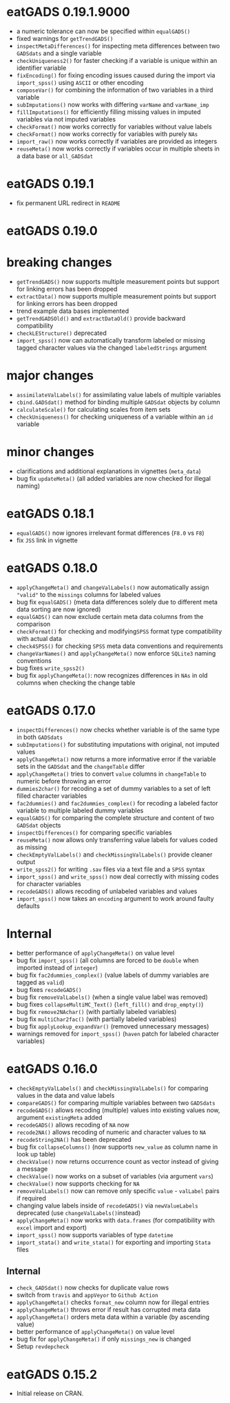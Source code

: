 # eatGADS 0.19.1.9000

* a numeric tolerance can now be specified within `equalGADS()`
* fixed warnings for `getTrendGADS()`
* `inspectMetaDifferences()` for inspecting meta differences between two `GADSdats` and a single variable
* `checkUniqueness2()` for faster checking if a variable is unique within an identifier variable
* `fixEncoding()` for fixing encoding issues caused during the import via `import_spss()` using `ASCII` or other encoding
* `composeVar()` for combining the information of two variables in a third variable
* `subImputations()` now works with differing `varName` and `varName_imp`
* `fillImputations()` for efficiently filling missing values in imputed variables via not imputed variables
* `checkFormat()` now works correctly for variables without value labels
* `checkFormat()` now works correctly for variables with purely `NAs`
* `import_raw()` now works correctly if variables are provided as integers
* `reuseMeta()` now works correctly if variables occur in multiple sheets in a data base or `all_GADSdat`

# eatGADS 0.19.1

* fix permanent URL redirect in `README`


# eatGADS 0.19.0

# breaking changes
* `getTrendGADS()` now supports multiple measurement points but support for linking errors has been dropped
* `extractData()` now supports multiple measurement points but support for linking errors has been dropped
* trend example data bases implemented
* `getTrendGADSOld()` and `extractDataOld()` provide backward compatibility
* `checkLEStructure()` deprecated
* `import_spss()` now can automatically transform labeled or missing tagged character values via the changed `labeledStrings` argument

# major changes
* `assimilateValLabels()` for assimilating value labels of multiple variables
* `cbind.GADSdat()` method for binding multiple `GADSdat` objects by column
* `calculateScale()` for calculating scales from item sets
* `checkUniqueness()` for checking uniqueness of a variable within an `id` variable

# minor changes
* clarifications and additional explanations in vignettes (`meta_data`)
* bug fix `updateMeta()` (all added variables are now checked for illegal naming)


# eatGADS 0.18.1

* `equalGADS()` now ignores irrelevant format differences (`F8.0` vs `F8`)
* fix `JSS` link in vignette


# eatGADS 0.18.0

* `applyChangeMeta()` and `changeValLabels()` now automatically assign `"valid"` to the `missings` columns for labeled values
* bug fix `equalGADS()` (meta data differences solely due to different meta data sorting are now ignored) 
* `equalGADS()` can now exclude certain meta data columns from the comparison
* `checkFormat()` for checking and modifying`SPSS` format type compatibility with actual data
* `check4SPSS()` for checking `SPSS` meta data conventions and requirements
* `changeVarNames()` and `applyChangeMeta()` now enforce `SQLite3` naming conventions
* bug fixes `write_spss2()`
* bug fix `applyChangeMeta()`: now recognizes differences in `NAs` in old columns when checking the change table


# eatGADS 0.17.0

* `inspectDifferences()` now checks whether variable is of the same type in both `GADSdats`
* `subImputations()` for substituting imputations with original, not imputed values
* `applyChangeMeta()` now returns a more informative error if the variable sets in the `GADSdat` and the `changeTable` differ
* `applyChangeMeta()` tries to convert `value` columns in `changeTable` to numeric before throwing an error
* `dummies2char()` for recoding a set of dummy variables to a set of left filled character variables
* `fac2dummies()` and `fac2dummies_complex()` for recoding a labeled factor variable to multiple labeled dummy variables
* `equalGADS()` for comparing the complete structure and content of two `GADSdat` objects
* `inspectDifferences()` for comparing specific variables
* `reuseMeta()` now allows only transferring value labels for values coded as missing
* `checkEmptyValLabels()` and `checkMissingValLabels()` provide cleaner output
* `write_spss2()` for writing `.sav` files via a text file and a `SPSS` syntax
* `import_spss()` and `write_spss()` now deal correctly with missing codes for character variables
* `recodeGADS()` allows recoding of unlabeled variables and values
* `import_spss()` now takes an `encoding` argument to work around faulty defaults


# Internal
* better performance of `applyChangeMeta()` on value level
* bug fix `import_spss()` (all columns are forced to be `double` when imported instead of `integer`)
* bug fix `fac2dummies_complex()` (value labels of dummy variables are tagged as `valid`)
* bug fixes `recodeGADS()`
* bug fix `removeValLabels()` (when a single value label was removed)
* bug fixes `collapseMultiMC_Text()` (`left_fill()` and `drop_empty()`)
* bug fix `remove2NAchar()` (with partially labeled variables)
* bug fix `multiChar2fac()` (with partially labeled variables)
* bug fix `applyLookup_expandVar()` (removed unnecessary messages)
* warnings removed for `import_spss()` (`haven` patch for labeled character variables)


# eatGADS 0.16.0

* `checkEmptyValLabels()` and `checkMissingValLabels()` for comparing values in the data and value labels
* `compareGADS()` for comparing multiple variables between two `GADSdats`
* `recodeGADS()` allows recoding (multiple) values into existing values now, argument `existingMeta` added
* `recodeGADS()` allows recoding of `NA` now
* `recode2NA()` allows recoding of numeric and character values to `NA`
* `recodeString2NA()` has been deprecated
* bug fix `collapseColumns()` (now supports `new_value` as column name in look up table)
* `checkValue()` now returns occurrence count as vector instead of giving a message
* `checkValue()` now works on a subset of variables (via argument `vars`)
* `checkValue()` now supports checking for `NA`
* `removeValLabels()` now can remove only specific `value` - `valLabel` pairs if required 
* changing value labels inside of `recodeGADS()` via `newValueLabels` deprecated (use `changeValLabels()`instead)
* `applyChangeMeta()` now works with `data.frames` (for compatibility with `excel` import and export)
* `import_spss()` now supports variables of type `datetime` 
* `import_stata()` and `write_stata()` for exporting and importing `Stata` files

## Internal
* `check_GADSdat()` now checks for duplicate value rows
* switch from `travis` and `appVeyor` to `Github Action`
* `applyChangeMeta()` checks `format_new` column now for illegal entries
* `applyChangeMeta()` throws error if result has corrupted meta data
* `applyChangeMeta()` orders meta data within a variable (by ascending value)
* better performance of `applyChangeMeta()` on value level
* bug fix for `applyChangeMeta()` if only `missings_new` is changed
* Setup `revdepcheck`


# eatGADS 0.15.2

* Initial release on CRAN.
